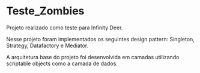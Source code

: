 # Teste_Zombies

Projeto realizado como teste para Infinity Deer. 

Nesse projeto foram implementados os seguintes design pattern:
Singleton, Strategy, Datafactory e Mediator.

A arquitetura base do projeto foi desenvolvida em camadas utilizando scriptable objects como a camada de dados.
